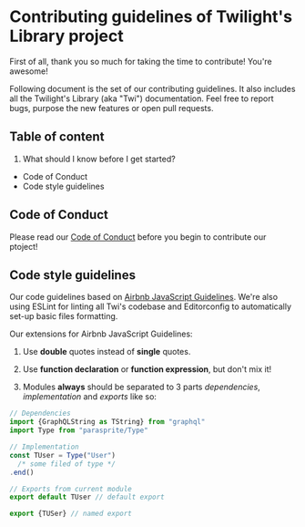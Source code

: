 # Contributing guidelines of Twilight's Library project

First of all, thank you so much for taking the time to contribute! You're awesome!

Following document is the set of our contributing guidelines.
It also includes all the Twilight's Library (aka "Twi") documentation.
Feel free to report bugs, purpose the new features or open pull requests.

## Table of content

1. What should I know before I get started?

  * Code of Conduct
  * Code style guidelines

## Code of Conduct

Please read our [Code of Conduct](code-of-conduct.md) before you begin to contribute our ptoject!

## Code style guidelines

Our code guidelines based on [Airbnb JavaScript Guidelines](https://github.com/airbnb/javascript).
We're also using ESLint for linting all Twi's codebase and
Editorconfig to automatically set-up basic files formatting.

Our extensions for Airbnb JavaScript Guidelines:

1. Use **double** quotes instead of **single** quotes.

2. Use **function declaration** or **function expression**, but don't mix it!

3. Modules **always** should be separated to 3 parts _dependencies_, _implementation_ and _exports_ like so:

```js
// Dependencies
import {GraphQLString as TString} from "graphql"
import Type from "parasprite/Type"

// Implementation
const TUser = Type("User")
  /* some filed of type */
.end()

// Exports from current module
export default TUser // default export

export {TUSer} // named export
```
